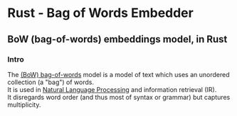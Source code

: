 # Rust - Bag of Words Embedder

## BoW (bag-of-words) embeddings model, in Rust

### Intro

The [(BoW) bag-of-words](https://en.wikipedia.org/wiki/Bag-of-words_model) model is a model of text which uses an unordered collection (a "bag") of words.  
It is used in [Natural Language Processing](https://en.wikipedia.org/wiki/Natural_language_processing) and information retrieval (IR).  
It disregards word order (and thus most of syntax or grammar) but captures multiplicity.
